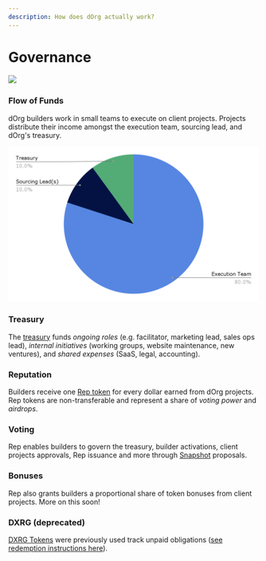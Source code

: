 ```yaml
---
description: How does dOrg actually work?
---
```


# Governance

![](https://media2.giphy.com/media/4TkuXuIzlJ4qspTAgD/giphy.gif?cid=ecf05e472zbh4aqsvqp5aw4h07tzknirwkzpkebw4m6fs6r1\&rid=giphy.gif\&ct=g)

### Flow of Funds

dOrg builders work in small teams to execute on client projects. Projects distribute their income amongst the execution team, sourcing lead, and dOrg's treasury.

![](../.gitbook/assets/unit-economics.png)

### Treasury

The [treasury](https://gnosis-safe.io/app/#/safes/0xdb22d2d37db92EA7fa6993C9f6Ead55FBb1eF4EA) funds _ongoing roles_ (e.g. facilitator, marketing lead, sales ops lead), _internal initiatives_ (working groups, website maintenance, new ventures), and _shared expenses_ (SaaS, legal, accounting).

### Reputation

Builders receive one [Rep token](https://etherscan.io/token/0x62300cec5240e5b273781ad67ce735107f3dacd4#balances) for every dollar earned from dOrg projects. Rep tokens are non-transferable and represent a share of _voting power_ and _airdrops_.&#x20;

### Voting

Rep enables builders to govern the treasury, builder activations, client projects approvals, Rep issuance and more through [Snapshot](https://snapshot.org/#/dorg.eth) proposals.

### Bonuses

Rep also grants builders a proportional share of token bonuses from client projects. More on this soon!

### DXRG (deprecated)

[DXRG Tokens](https://blockscout.com/poa/xdai/tokens/0x76D37cbB1fD75912bfB0cE885c506C77955F5C05/token-transfers) were previously used track unpaid obligations ([see redemption instructions here](https://forum.dorg.tech/t/deprecating-dxrg-debt-tokens/209)).
